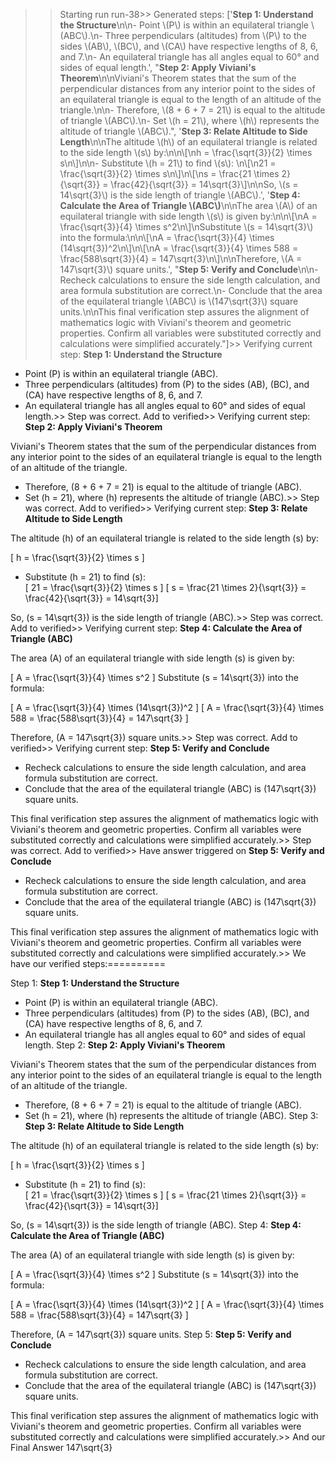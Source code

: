 >> Starting run run-38>> 
Generated steps: 
['**Step 1: Understand the Structure**\n\n- Point \\(P\\) is within an equilateral triangle \\(ABC\\).\n- Three perpendiculars (altitudes) from \\(P\\) to the sides \\(AB\\), \\(BC\\), and \\(CA\\) have respective lengths of 8, 6, and 7.\n- An equilateral triangle has all angles equal to 60° and sides of equal length.', "**Step 2: Apply Viviani's Theorem**\n\nViviani's Theorem states that the sum of the perpendicular distances from any interior point to the sides of an equilateral triangle is equal to the length of an altitude of the triangle.\n\n- Therefore, \\(8 + 6 + 7 = 21\\) is equal to the altitude of triangle \\(ABC\\).\n- Set \\(h = 21\\), where \\(h\\) represents the altitude of triangle \\(ABC\\).", '**Step 3: Relate Altitude to Side Length**\n\nThe altitude \\(h\\) of an equilateral triangle is related to the side length \\(s\\) by:\n\n\\[\nh = \\frac{\\sqrt{3}}{2} \\times s\n\\]\n\n- Substitute \\(h = 21\\) to find \\(s\\):  \n\\[\n21 = \\frac{\\sqrt{3}}{2} \\times s\n\\]\n\\[\ns = \\frac{21 \\times 2}{\\sqrt{3}} = \\frac{42}{\\sqrt{3}} = 14\\sqrt{3}\\]\n\nSo, \\(s = 14\\sqrt{3}\\) is the side length of triangle \\(ABC\\).', '**Step 4: Calculate the Area of Triangle \\(ABC\\)**\n\nThe area \\(A\\) of an equilateral triangle with side length \\(s\\) is given by:\n\n\\[\nA = \\frac{\\sqrt{3}}{4} \\times s^2\n\\]\nSubstitute \\(s = 14\\sqrt{3}\\) into the formula:\n\n\\[\nA = \\frac{\\sqrt{3}}{4} \\times (14\\sqrt{3})^2\n\\]\n\\[\nA = \\frac{\\sqrt{3}}{4} \\times 588 = \\frac{588\\sqrt{3}}{4} = 147\\sqrt{3}\n\\]\n\nTherefore, \\(A = 147\\sqrt{3}\\) square units.', "**Step 5: Verify and Conclude**\n\n- Recheck calculations to ensure the side length calculation, and area formula substitution are correct.\n- Conclude that the area of the equilateral triangle \\(ABC\\) is \\(147\\sqrt{3}\\) square units.\n\nThis final verification step assures the alignment of mathematics logic with Viviani's theorem and geometric properties. Confirm all variables were substituted correctly and calculations were simplified accurately."]>> 
Verifying current step: 
**Step 1: Understand the Structure**

- Point \(P\) is within an equilateral triangle \(ABC\).
- Three perpendiculars (altitudes) from \(P\) to the sides \(AB\), \(BC\), and \(CA\) have respective lengths of 8, 6, and 7.
- An equilateral triangle has all angles equal to 60° and sides of equal length.>> 
Step was correct. Add to verified>> 
Verifying current step: 
**Step 2: Apply Viviani's Theorem**

Viviani's Theorem states that the sum of the perpendicular distances from any interior point to the sides of an equilateral triangle is equal to the length of an altitude of the triangle.

- Therefore, \(8 + 6 + 7 = 21\) is equal to the altitude of triangle \(ABC\).
- Set \(h = 21\), where \(h\) represents the altitude of triangle \(ABC\).>> 
Step was correct. Add to verified>> 
Verifying current step: 
**Step 3: Relate Altitude to Side Length**

The altitude \(h\) of an equilateral triangle is related to the side length \(s\) by:

\[
h = \frac{\sqrt{3}}{2} \times s
\]

- Substitute \(h = 21\) to find \(s\):  
\[
21 = \frac{\sqrt{3}}{2} \times s
\]
\[
s = \frac{21 \times 2}{\sqrt{3}} = \frac{42}{\sqrt{3}} = 14\sqrt{3}\]

So, \(s = 14\sqrt{3}\) is the side length of triangle \(ABC\).>> 
Step was correct. Add to verified>> 
Verifying current step: 
**Step 4: Calculate the Area of Triangle \(ABC\)**

The area \(A\) of an equilateral triangle with side length \(s\) is given by:

\[
A = \frac{\sqrt{3}}{4} \times s^2
\]
Substitute \(s = 14\sqrt{3}\) into the formula:

\[
A = \frac{\sqrt{3}}{4} \times (14\sqrt{3})^2
\]
\[
A = \frac{\sqrt{3}}{4} \times 588 = \frac{588\sqrt{3}}{4} = 147\sqrt{3}
\]

Therefore, \(A = 147\sqrt{3}\) square units.>> 
Step was correct. Add to verified>> 
Verifying current step: 
**Step 5: Verify and Conclude**

- Recheck calculations to ensure the side length calculation, and area formula substitution are correct.
- Conclude that the area of the equilateral triangle \(ABC\) is \(147\sqrt{3}\) square units.

This final verification step assures the alignment of mathematics logic with Viviani's theorem and geometric properties. Confirm all variables were substituted correctly and calculations were simplified accurately.>> 
Step was correct. Add to verified>> 
Have answer triggered on **Step 5: Verify and Conclude**

- Recheck calculations to ensure the side length calculation, and area formula substitution are correct.
- Conclude that the area of the equilateral triangle \(ABC\) is \(147\sqrt{3}\) square units.

This final verification step assures the alignment of mathematics logic with Viviani's theorem and geometric properties. Confirm all variables were substituted correctly and calculations were simplified accurately.>> 
We have our verified steps:==========
>> 
Step 1:
**Step 1: Understand the Structure**

- Point \(P\) is within an equilateral triangle \(ABC\).
- Three perpendiculars (altitudes) from \(P\) to the sides \(AB\), \(BC\), and \(CA\) have respective lengths of 8, 6, and 7.
- An equilateral triangle has all angles equal to 60° and sides of equal length.
Step 2:
**Step 2: Apply Viviani's Theorem**

Viviani's Theorem states that the sum of the perpendicular distances from any interior point to the sides of an equilateral triangle is equal to the length of an altitude of the triangle.

- Therefore, \(8 + 6 + 7 = 21\) is equal to the altitude of triangle \(ABC\).
- Set \(h = 21\), where \(h\) represents the altitude of triangle \(ABC\).
Step 3:
**Step 3: Relate Altitude to Side Length**

The altitude \(h\) of an equilateral triangle is related to the side length \(s\) by:

\[
h = \frac{\sqrt{3}}{2} \times s
\]

- Substitute \(h = 21\) to find \(s\):  
\[
21 = \frac{\sqrt{3}}{2} \times s
\]
\[
s = \frac{21 \times 2}{\sqrt{3}} = \frac{42}{\sqrt{3}} = 14\sqrt{3}\]

So, \(s = 14\sqrt{3}\) is the side length of triangle \(ABC\).
Step 4:
**Step 4: Calculate the Area of Triangle \(ABC\)**

The area \(A\) of an equilateral triangle with side length \(s\) is given by:

\[
A = \frac{\sqrt{3}}{4} \times s^2
\]
Substitute \(s = 14\sqrt{3}\) into the formula:

\[
A = \frac{\sqrt{3}}{4} \times (14\sqrt{3})^2
\]
\[
A = \frac{\sqrt{3}}{4} \times 588 = \frac{588\sqrt{3}}{4} = 147\sqrt{3}
\]

Therefore, \(A = 147\sqrt{3}\) square units.
Step 5:
**Step 5: Verify and Conclude**

- Recheck calculations to ensure the side length calculation, and area formula substitution are correct.
- Conclude that the area of the equilateral triangle \(ABC\) is \(147\sqrt{3}\) square units.

This final verification step assures the alignment of mathematics logic with Viviani's theorem and geometric properties. Confirm all variables were substituted correctly and calculations were simplified accurately.>> 
And our Final Answer
147\sqrt{3}